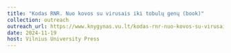 ```yaml
---
title: "Kodas RNR. Nuo kovos su virusais iki tobulų genų (book)"
collection: outreach
outreach_url: https://www.knygynas.vu.lt/kodas-rnr-nuo-kovos-su-virusais-iki-tobulu-genu-1
date: 2024-11-19
host: Vilnius University Press
---
```


